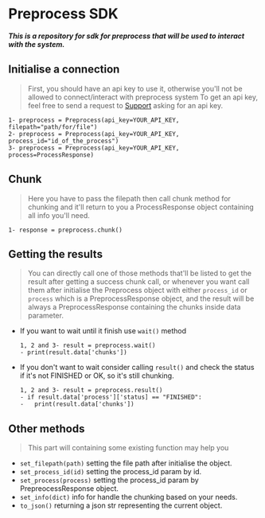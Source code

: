 # Preprocess SDK
_**This is a repository for sdk for preprocess that will be used to interact with the system.**_

## Initialise a connection
>First, you should have an api key to use it, otherwise you'll not be allowed to connect/interact with preprocess system
To get an api key, feel free to send a request to [Support](mailto:support@preprocess.co) asking for an api key.

```
1- preprocess = Preprocess(api_key=YOUR_API_KEY, filepath="path/for/file")
2- preprocess = Preprocess(api_key=YOUR_API_KEY, process_id="id_of_the_process")
3- preprocess = Preprocess(api_key=YOUR_API_KEY, process=ProcessResponse)
```

## Chunk
>Here you have to pass the filepath then call chunk method for chunking and it'll return to you a ProcessResponse object containing all info you'll need.

```
1- response = preprocess.chunk()
```

## Getting the results
>You can directly call one of those methods that'll be listed to get the result after getting a success chunk call, or whenever you want call them after initialise the Preprocess object with either `process_id` or `process` which is a PreprocessResponse object, and the result will be always a PreprocessResponse containing the chunks inside data parameter.

- If you want to wait until it finish use `wait()` method
    ```
    1, 2 and 3- result = preprocess.wait()
    - print(result.data['chunks'])
    ```
- If you don't want to wait consider calling `result()` and check the status if it's not FINISHED or OK, so it's still chunking.
    ```
    1, 2 and 3- result = preprocess.result()
    - if result.data['process']['status] == "FINISHED": 
    -   print(result.data['chunks'])
    ```
## Other methods
>This part will containing some existing function may help you 

- `set_filepath(path)` setting the file path after initialise the object.
- `set_process_id(id)` setting the process_id param by id.
- `set_process(process)` setting the process_id param by PrepreocessResponse object.
- `set_info(dict)` info for handle the chunking based on your needs.
- `to_json()` returning a json str representing the current object.